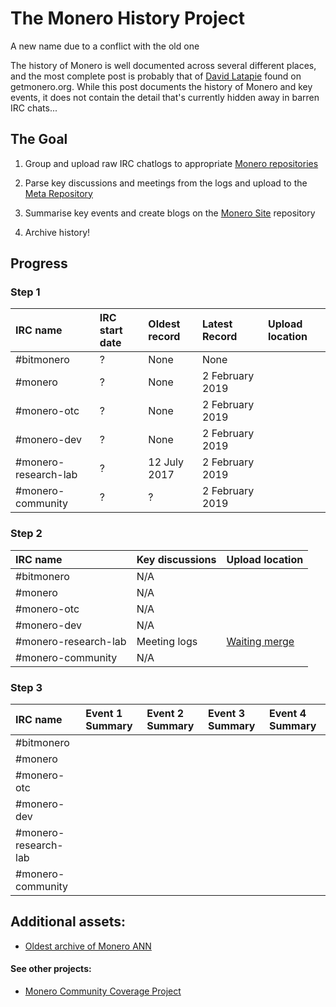 # The Monero History Project 

A new name due to a conflict with the old one 

The history of Monero is well documented across several different places, and the most complete post is probably that of [David Latapie](https://forum.getmonero.org/20/general-discussion/211/history-of-monero) found on getmonero.org. While this post documents the history of Monero and key events, it does not contain the detail that's currently hidden away in barren IRC chats...

## The Goal

1) Group and upload raw IRC chatlogs to appropriate [Monero repositories](https://github.com/monero-project)

2) Parse key discussions and meetings from the logs and upload to the [Meta Repository](https://github.com/monero-project/meta)

3) Summarise key events and create blogs on the [Monero Site](https://repo.getmonero.org/monero-project/monero-site) repository

4) Archive history!

## Progress

### Step 1

IRC name | IRC start date | Oldest record | Latest Record | Upload location
:-- | :-- | :-- | :-- | :--
|#bitmonero | ? | None | None | 
|#monero | ? | None | 2 February 2019 |
|#monero-otc | ? | None | 2 February 2019 |
|#monero-dev | ? | None | 2 February 2019 |
|#monero-research-lab | ? | 12 July 2017 | 2 February 2019 |
|#monero-community| ? | ? | 2 February 2019 |

### Step 2

IRC name | Key discussions | Upload location
:--|:--|:--
|#bitmonero | N/A | 
|#monero | N/A | 
|#monero-otc | N/A | 
|#monero-dev | N/A | 
|#monero-research-lab | Meeting logs | [Waiting merge](https://github.com/monero-project/research-lab/pull/48)
|#monero-community | N/A |

### Step 3

IRC name | Event 1 Summary | Event 2 Summary | Event 3 Summary | Event 4 Summary
:--|:--|:--|:--|:--
|#bitmonero | | | | 
|#monero  | | | |  
|#monero-otc | | | | | 
|#monero-dev | | | | | 
|#monero-research-lab | | | | |
|#monero-community | | | | | 

## Additional assets:

- [Oldest archive of Monero ANN](https://archive.fo/d0zD0)

#### See other projects:
 - [Monero Community Coverage Project](https://www.reddit.com/r/MoneroCommunity/comments/ac8war/monero_community_coverage_v2/)
